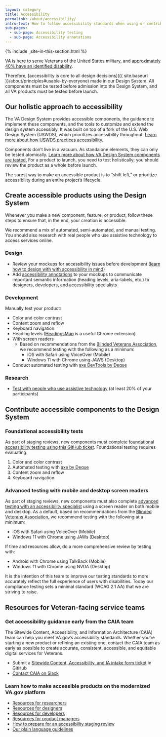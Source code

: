 ```yaml
---
layout: category
title: Accessibility
permalink: /about/accessibility/
intro-text: How to follow accessibility standards when using or contributing to the VA Design System (VADS)
sub-pages:
  - sub-page: Accessibility testing
  - sub-page: Accessibility annotations
---
```


{% include _site-in-this-section.html %}

VA is here to serve Veterans of the United States military, and [approximately 40% have an identified disability](https://www.statista.com/statistics/250316/us-veterans-by-disability-status/). 

Therefore, [accessibility is core to all design decisions]({{ site.baseurl }}/about/principles#usable-by-everyone) made in our Design System. All components must be tested before admission into the Design System, and all VA products must be tested before launch.

## Our holistic approach to accessibility

The VA Design System provides accessible components, the guidance to implement these components, and the tools to customize and extend the design system accessibly. It was built on top of a fork of the U.S. Web Design System (USWDS), which prioritizes accessibility throughout. [Learn more about how USWDS practices accessibility.](https://designsystem.digital.gov/documentation/accessibility/)

Components don’t live in a vacuum. As standalone elements, they can only be tested atomically. [Learn more about how VA Design System components are tested.](/about/accessibility/accessibility-testing) For a product to launch, you need to test holistically; you should review the product as a whole before launch. 

The surest way to make an accessible product is to “shift left,” or prioritize accessibility during an entire project’s lifecycle.


## Create accessible products using the Design System

Whenever you make a new component, feature, or product, follow these steps to ensure that, in the end, your creation is accessible. 

We recommend a mix of automated, semi-automated, and manual testing. You should also research with real people who use assistive technology to access services online.


### Design

- Review your mockups for accessibility issues before development ([learn how to design with with accessibility in mind](https://www.w3.org/WAI/tips/designing/))
- Add [accessibility annotations](https://www.figma.com/file/CZcnWfQOwtLqPm4WA5paYG/VADS-Annotation-Kit?type=design&node-id=415-1135&mode=design&t=Ld7dhuyaPcerrnPF-0) to your mockups to communicate important semantic information (heading levels, aria-labels, etc.) to designers, developers, and accessibility specialists


### Development

Manually test your product:

- Color and color contrast
- Content zoom and reflow
- Keyboard navigation
- Heading levels ([HeadingsMap](https://chromewebstore.google.com/detail/headingsmap/flbjommegcjonpdmenkdiocclhjacmbi) is a useful Chrome extension)
- With screen readers
   - Based on recommendations from the [Blinded Veterans Association](https://bva.org/), we recommend testing with the following as a minimum:
       - iOS with Safari using VoiceOver (Mobile)
       - Windows 11 with Chrome using JAWS (Desktop)
- Conduct automated testing with [axe DevTools by Deque](https://www.deque.com/axe/)

### Research

- [Test with people who use assistive technology](https://depo-platform-documentation.scrollhelp.site/research-design/research-assistive-technology-sessions) (at least 20% of your participants)


## Contribute accessible components to the Design System

### Foundational accessibility tests

As part of staging reviews, new components must complete [foundational accessibility testing using this GitHub ticket](https://github.com/department-of-veterans-affairs/va.gov-team/issues/new?assignees=briandeconinck&labels=a11y-testing&projects=&template=a11y-testing.yaml&title=Accessibility+Testing+for+%5BTeam+Name%2C+Product+Name%2C+Feature+Name%5D). Foundational testing requires evaluating:

1.   Color and color contrast
2.   Automated testing with [axe by Deque](https://www.deque.com/axe/)
3.   Content zoom and reflow
4.   Keyboard navigation

### Advanced testing with mobile and desktop screen readers

As part of staging reviews, new components must also complete [advanced testing with an accessibility specialist](https://depo-platform-documentation.scrollhelp.site/collaboration-cycle/prepare-for-an-accessibility-staging-review#Prepareforanaccessibilitystagingreview-Advancedaccessibilitytests(recommended)advanced-testing) using a screen reader on both mobile and desktop. As a default, based on recommendations from the [Blinded Veterans Association](https://bva.org/), we recommend testing with the following at a minimum:

* iOS with Safari using VoiceOver (Mobile)
* Windows 11 with Chrome using JAWs (Desktop)

If time and resources allow, do a more comprehensive review by testing with:
* Android with Chrome using TalkBack (Mobile)
* Windows 11 with Chrome using NVDA (Desktop)

It is the intention of this team to improve our testing standards to more accurately reflect the full experience of users with disabilities. Today our compliance testing sets a minimal standard (WCAG 2.1 AA) that we are striving to raise.

## Resources for Veteran-facing service teams

### Get accessibility guidance early from the CAIA team

The Sitewide Content, Accessibility, and Information Architecture (CAIA) team can help you meet VA.gov’s accessibility standards. Whether you’re starting a new product or refining an existing one, contact the CAIA team as early as possible to create accurate, consistent, accessible, and equitable digital services for Veterans.

- Submit a [Sitewide Content, Accessibility, and IA intake form ticket](https://github.com/department-of-veterans-affairs/va.gov-team/issues/new?assignees=RLHecht%2C+coforma-terry%2C+kristinoletmuskat%2C+laurwill%2C+sara-amanda&labels=sitewide+CAIA%2C+sitewide+content-product+support%2C+Sitewide+IA%2C+sitewide+content%2C+sitewide+accessibility&projects=&template=sitewide-content-intake-form.md&title=%3CType+of+Request%3E+from+%3CTeam%3E) in GitHub
- [Contact CAIA on Slack
](https://depo-platform-documentation.scrollhelp.site/collaboration-cycle/sitewide-content-and-ia-intake-request#Content,Accessibility,andInformationArchitecturesupport-SitewideCAIA-Contactus)

### Learn how to make accessible products on the modernized VA.gov platform

- [Resources for researchers](https://depo-platform-documentation.scrollhelp.site/developer-docs/accessibility-on-va-gov#AccessibilityonVA.gov-ResourcesforResearchers)
- [Resources for designers](https://depo-platform-documentation.scrollhelp.site/developer-docs/accessibility-on-va-gov#AccessibilityonVA.gov-ResourcesforDesigners)
- [Resources for developers](https://depo-platform-documentation.scrollhelp.site/developer-docs/accessibility-on-va-gov#AccessibilityonVA.gov-ResourcesforDevelopers)
- [Resources for product managers](https://depo-platform-documentation.scrollhelp.site/developer-docs/accessibility-on-va-gov#AccessibilityonVA.gov-ResourcesforProductManagers)
- [How to prepare for an accessibility staging review](https://depo-platform-documentation.scrollhelp.site/collaboration-cycle/prepare-for-an-accessibility-staging-review)
- [Our plain language guidelines](https://design.va.gov/content-style-guide/plain-language/)
